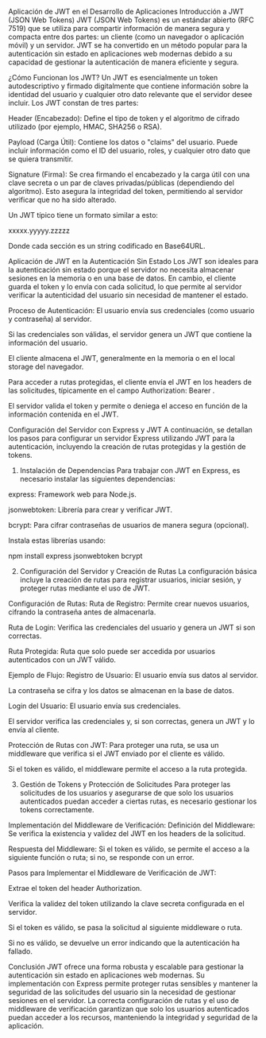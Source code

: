Aplicación de JWT en el Desarrollo de Aplicaciones
Introducción a JWT (JSON Web Tokens)
JWT (JSON Web Tokens) es un estándar abierto (RFC 7519) que se utiliza para compartir información de manera segura y compacta entre dos partes: un cliente (como un navegador o aplicación móvil) y un servidor. JWT se ha convertido en un método popular para la autenticación sin estado en aplicaciones web modernas debido a su capacidad de gestionar la autenticación de manera eficiente y segura.

¿Cómo Funcionan los JWT?
Un JWT es esencialmente un token autodescriptivo y firmado digitalmente que contiene información sobre la identidad del usuario y cualquier otro dato relevante que el servidor desee incluir. Los JWT constan de tres partes:

Header (Encabezado): Define el tipo de token y el algoritmo de cifrado utilizado (por ejemplo, HMAC, SHA256 o RSA).

Payload (Carga Útil): Contiene los datos o "claims" del usuario. Puede incluir información como el ID del usuario, roles, y cualquier otro dato que se quiera transmitir.

Signature (Firma): Se crea firmando el encabezado y la carga útil con una clave secreta o un par de claves privadas/públicas (dependiendo del algoritmo). Esto asegura la integridad del token, permitiendo al servidor verificar que no ha sido alterado.

Un JWT típico tiene un formato similar a esto:

xxxxx.yyyyy.zzzzz

Donde cada sección es un string codificado en Base64URL.

Aplicación de JWT en la Autenticación Sin Estado
Los JWT son ideales para la autenticación sin estado porque el servidor no necesita almacenar sesiones en la memoria o en una base de datos. En cambio, el cliente guarda el token y lo envía con cada solicitud, lo que permite al servidor verificar la autenticidad del usuario sin necesidad de mantener el estado.

Proceso de Autenticación:
El usuario envía sus credenciales (como usuario y contraseña) al servidor.

Si las credenciales son válidas, el servidor genera un JWT que contiene la información del usuario.

El cliente almacena el JWT, generalmente en la memoria o en el local storage del navegador.

Para acceder a rutas protegidas, el cliente envía el JWT en los headers de las solicitudes, típicamente en el campo Authorization: Bearer <token>.

El servidor valida el token y permite o deniega el acceso en función de la información contenida en el JWT.


Configuración del Servidor con Express y JWT
A continuación, se detallan los pasos para configurar un servidor Express utilizando JWT para la autenticación, incluyendo la creación de rutas protegidas y la gestión de tokens.

1. Instalación de Dependencias
Para trabajar con JWT en Express, es necesario instalar las siguientes dependencias:

express: Framework web para Node.js.

jsonwebtoken: Librería para crear y verificar JWT.

bcrypt: Para cifrar contraseñas de usuarios de manera segura (opcional).

Instala estas librerías usando:

npm install express jsonwebtoken bcrypt

2. Configuración del Servidor y Creación de Rutas
La configuración básica incluye la creación de rutas para registrar usuarios, iniciar sesión, y proteger rutas mediante el uso de JWT.

Configuración de Rutas:
Ruta de Registro: Permite crear nuevos usuarios, cifrando la contraseña antes de almacenarla.

Ruta de Login: Verifica las credenciales del usuario y genera un JWT si son correctas.

Ruta Protegida: Ruta que solo puede ser accedida por usuarios autenticados con un JWT válido.

Ejemplo de Flujo:
Registro de Usuario:
El usuario envía sus datos al servidor.

La contraseña se cifra y los datos se almacenan en la base de datos.


Login del Usuario:
El usuario envía sus credenciales.

El servidor verifica las credenciales y, si son correctas, genera un JWT y lo envía al cliente.


Protección de Rutas con JWT:
Para proteger una ruta, se usa un middleware que verifica si el JWT enviado por el cliente es válido.

Si el token es válido, el middleware permite el acceso a la ruta protegida.


3. Gestión de Tokens y Protección de Solicitudes
Para proteger las solicitudes de los usuarios y asegurarse de que solo los usuarios autenticados puedan acceder a ciertas rutas, es necesario gestionar los tokens correctamente.

Implementación del Middleware de Verificación:
Definición del Middleware: Se verifica la existencia y validez del JWT en los headers de la solicitud.

Respuesta del Middleware: Si el token es válido, se permite el acceso a la siguiente función o ruta; si no, se responde con un error.

Pasos para Implementar el Middleware de Verificación de JWT:

Extrae el token del header Authorization.

Verifica la validez del token utilizando la clave secreta configurada en el servidor.

Si el token es válido, se pasa la solicitud al siguiente middleware o ruta.

Si no es válido, se devuelve un error indicando que la autenticación ha fallado.

Conclusión
JWT ofrece una forma robusta y escalable para gestionar la autenticación sin estado en aplicaciones web modernas. Su implementación con Express permite proteger rutas sensibles y mantener la seguridad de las solicitudes del usuario sin la necesidad de gestionar sesiones en el servidor. La correcta configuración de rutas y el uso de middleware de verificación garantizan que solo los usuarios autenticados puedan acceder a los recursos, manteniendo la integridad y seguridad de la aplicación.

